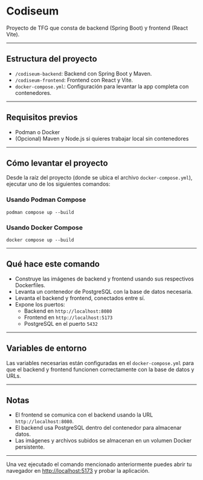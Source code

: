 # Codiseum

Proyecto de TFG que consta de backend (Spring Boot) y frontend (React Vite).

---

## Estructura del proyecto

- `/codiseum-backend`: Backend con Spring Boot y Maven.
- `/codiseum-frontend`: Frontend con React y Vite.
- `docker-compose.yml`: Configuración para levantar la app completa con contenedores.

---

## Requisitos previos

- Podman o Docker
- (Opcional) Maven y Node.js si quieres trabajar local sin contenedores

---

## Cómo levantar el proyecto

Desde la raíz del proyecto (donde se ubica el archivo `docker-compose.yml`), ejecutar uno de los siguientes comandos:

### Usando Podman Compose

```
podman compose up --build
```

### Usando Docker Compose

```
docker compose up --build
```

---

## Qué hace este comando

- Construye las imágenes de backend y frontend usando sus respectivos Dockerfiles.
- Levanta un contenedor de PostgreSQL con la base de datos necesaria.
- Levanta el backend y frontend, conectados entre sí.
- Expone los puertos:
  - Backend en `http://localhost:8080`
  - Frontend en `http://localhost:5173`
  - PostgreSQL en el puerto `5432`

---

## Variables de entorno

Las variables necesarias están configuradas en el `docker-compose.yml` para que el backend y frontend funcionen correctamente con la base de datos y URLs.

---

## Notas

- El frontend se comunica con el backend usando la URL `http://localhost:8080`.
- El backend usa PostgreSQL dentro del contenedor para almacenar datos.
- Las imágenes y archivos subidos se almacenan en un volumen Docker persistente.

---

Una vez ejecutado el comando mencionado anteriormente puedes abrir tu navegador en [http://localhost:5173](http://localhost:5173) y probar la aplicación.